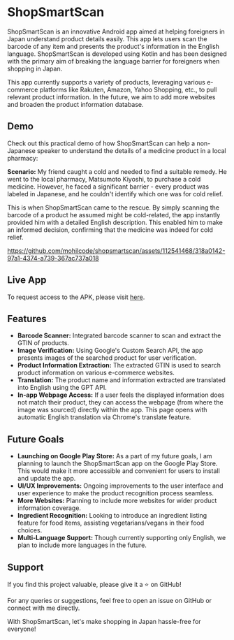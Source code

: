 # ShopSmartScan

ShopSmartScan is an innovative Android app aimed at helping foreigners in Japan understand product details easily. This app lets users scan the barcode of any item and presents the product's information in the English language. ShopSmartScan is developed using Kotlin and has been designed with the primary aim of breaking the language barrier for foreigners when shopping in Japan.

This app currently supports a variety of products, leveraging various e-commerce platforms like Rakuten, Amazon, Yahoo Shopping, etc., to pull relevant product information. In the future, we aim to add more websites and broaden the product information database. 

## Demo

Check out this practical demo of how ShopSmartScan can help a non-Japanese speaker to understand the details of a medicine product in a local pharmacy:

**Scenario:** My friend caught a cold and needed to find a suitable remedy. He went to the local pharmacy, Matsumoto Kiyoshi, to purchase a cold medicine. However, he faced a significant barrier - every product was labeled in Japanese, and he couldn't identify which one was for cold relief.

This is when ShopSmartScan came to the rescue. By simply scanning the barcode of a product he assumed might be cold-related, the app instantly provided him with a detailed English description. This enabled him to make an informed decision, confirming that the medicine was indeed for cold relief.


https://github.com/mohilcode/shopsmartscan/assets/112541468/318a0142-97a1-4374-a739-367ac737a018


## Live App

To request access to the APK, please visit [here](https://forms.gle/7SBBhRYQHER1F5wS6).

## Features

- **Barcode Scanner:** Integrated barcode scanner to scan and extract the GTIN of products.
- **Image Verification:** Using Google's Custom Search API, the app presents images of the searched product for user verification.
- **Product Information Extraction:** The extracted GTIN is used to search product information on various e-commerce websites.
- **Translation:** The product name and information extracted are translated into English using the GPT API.
- **In-app Webpage Access:** If a user feels the displayed information does not match their product, they can access the webpage (from where the image was sourced) directly within the app. This page opens with automatic English translation via Chrome's translate feature.

## Future Goals

- **Launching on Google Play Store:** As a part of my future goals, I am planning to launch the ShopSmartScan app on the Google Play Store. This would make it more accessible and convenient for users to install and update the app.
- **UI/UX Improvements:** Ongoing improvements to the user interface and user experience to make the product recognition process seamless.
- **More Websites:** Planning to include more websites for wider product information coverage.
- **Ingredient Recognition:** Looking to introduce an ingredient listing feature for food items, assisting vegetarians/vegans in their food choices.
- **Multi-Language Support:** Though currently supporting only English, we plan to include more languages in the future.

## Support

If you find this project valuable, please give it a ⭐ on GitHub!

For any queries or suggestions, feel free to open an issue on GitHub or connect with me directly.

With ShopSmartScan, let's make shopping in Japan hassle-free for everyone!
